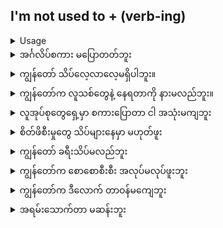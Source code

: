 ## I'm not used to + (verb-ing)

<details>
<summary>Usage</summary>
ဤတွင် သင်သည် 'အသုံးမဝင်သော' ဟူသော စကားလုံးကို လက်ထဲတွင်ရှိနေသည့် သို့မဟုတ် အဆင်မပြေဖြစ်နေကြောင်း တစ်စုံတစ်ဦးကို အသိပေးရန် သင်အသုံးပြုနေပါသည်။
Here you are using 'not used to' to inform someone that you are unfamiliar or uncomfortable with a topic at hand.
</details>

<details>
<summary>အင်္ဂလိပ်စကား မပြောတတ်ဘူး</summary>
"I'm not used to talking English."
</details>
<details>
<summary>ကျွန်တော် သိပ်လေ့လာလေ့မရှိပါဘူး။</summary>

"I'm not used to studying so much."
</details>
<details>
<summary>ကျွန်တော်က လူသစ်တွေနဲ့ နေရတာကို နားမလည်ဘူး။</summary>

"I'm not used to being around new people."
</details>
<details>
<summary>လူအုပ်စုတွေရှေ့မှာ စကားပြောတာ ငါ အသုံးမကျဘူး</summary>

"I'm not used to talking in front of groups of people."
</details>
<details>
<summary>စိတ်ဖိစီးမှုတွေ သိပ်များနေမှာ မဟုတ်ဖူး</summary>

"I'm not used to having so much stress."
</details>
<details>
<summary>ကျွန်တော် ခရီးသိပ်မလည်ဘူး</summary>

"I'm not used to traveling so much."
</details>
<details>
<summary>ကျွန်တော်က စောစောစီးစီး အလုပ်မလုပ်ဖူးဘူး</summary>

"I'm not used to working so early."
</details>
<details>
<summary>ကျွန်တော်က ဒီလောက် တာဝန်မကျေဘူး</summary>

"I'm not used to having so much responsibility."
</details>
<details>
<summary>အရမ်းသောက်တာ မဆန်းဘူး</summary>

"I'm not used to drinking so much."
</details>